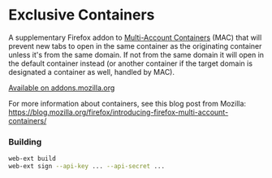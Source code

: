# Exclusive Containers

A supplementary Firefox addon to [Multi-Account Containers](https://addons.mozilla.org/en-GB/firefox/addon/multi-account-containers/) (MAC) that will prevent new tabs to open in the same container as the originating container unless it's from the same domain. If not from the same domain it will open in the default container instead (or another container if the target domain is designated a container as well, handled by MAC).

[Available on addons.mozilla.org](https://addons.mozilla.org/en-GB/firefox/addon/exclusive-containers/)

For more information about containers, see this blog post from Mozilla:  
<https://blog.mozilla.org/firefox/introducing-firefox-multi-account-containers/>

### Building

```bash
web-ext build
web-ext sign --api-key ... --api-secret ...
```
